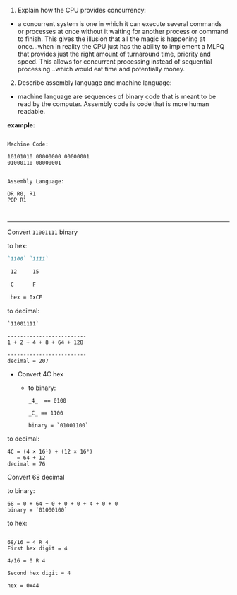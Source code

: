 <!-- Answers to the Short Answer Essay Questions go here -->

1. Explain how the CPU provides concurrency:
- a concurrent system is one in which it can execute several commands or processes at once without it waiting for another process or command to finish. This gives the illusion that all the magic is happening at once...when in reality the CPU just has the ability to implement a MLFQ that provides just the right amount of turnaround time, priority and speed. This allows for concurrent processing instead of sequential processing...which would eat time and potentially money. 


2. Describe assembly language and machine language:

- machine language are sequences of binary code that is meant to be read by the computer. Assembly code is code that is more human readable. 

__example:__

```

Machine Code:

10101010 00000000 00000001
01000110 00000001


Assembly Language:

OR R0, R1
POP R1



```
------------------------

Convert `11001111` binary

to hex:
```md
`1100` `1111`

 12     15

 C      F

 hex = 0xCF
```
to decimal:
```
`11001111`

-------------------------
1 + 2 + 4 + 8 + 64 + 128

-------------------------
decimal = 207

```
* Convert 4C hex

    * to binary:

        ```
        _4_  == 0100

        _C_ == 1100

        binary = `01001100`
        ```

to decimal:
    
    4C = (4 × 16¹) + (12 × 16⁰)
       = 64 + 12
    decimal = 76
    

Convert 68 decimal

to binary:
```
68 = 0 + 64 + 0 + 0 + 0 + 4 + 0 + 0
binary = `01000100`
```
to hex:
```

68/16 = 4 R 4
First hex digit = 4

4/16 = 0 R 4

Second hex digit = 4

hex = 0x44

```


